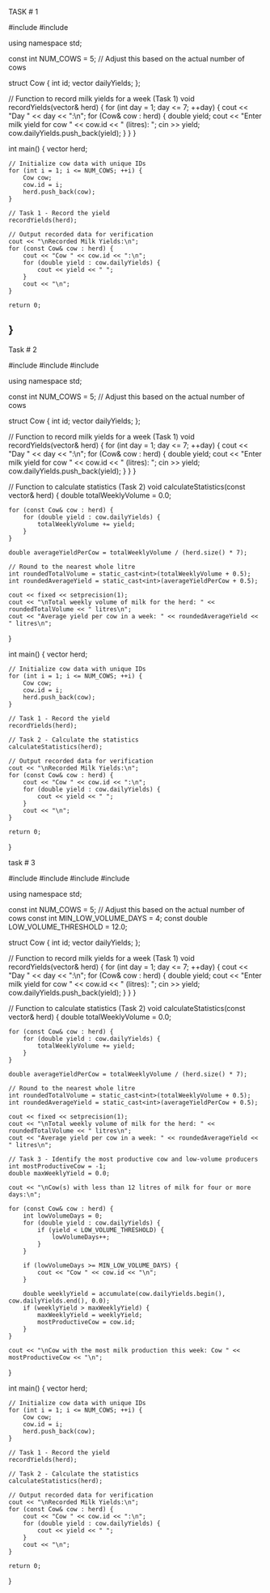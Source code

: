 TASK # 1

#include <iostream>
#include <vector>

using namespace std;

const int NUM_COWS = 5;  // Adjust this based on the actual number of cows

struct Cow {
    int id;
    vector<double> dailyYields;
};

// Function to record milk yields for a week (Task 1)
void recordYields(vector<Cow>& herd) {
    for (int day = 1; day <= 7; ++day) {
        cout << "Day " << day << ":\n";
        for (Cow& cow : herd) {
            double yield;
            cout << "Enter milk yield for cow " << cow.id << " (litres): ";
            cin >> yield;
            cow.dailyYields.push_back(yield);
        }
    }
}

int main() {
    vector<Cow> herd;

    // Initialize cow data with unique IDs
    for (int i = 1; i <= NUM_COWS; ++i) {
        Cow cow;
        cow.id = i;
        herd.push_back(cow);
    }

    // Task 1 - Record the yield
    recordYields(herd);

    // Output recorded data for verification
    cout << "\nRecorded Milk Yields:\n";
    for (const Cow& cow : herd) {
        cout << "Cow " << cow.id << ":\n";
        for (double yield : cow.dailyYields) {
            cout << yield << " ";
        }
        cout << "\n";
    }

    return 0;
}
--------------------------------------------------------------------------------------------------------------------------------

Task # 2

#include <iostream>
#include <iomanip>
#include <vector>

using namespace std;

const int NUM_COWS = 5;  // Adjust this based on the actual number of cows

struct Cow {
    int id;
    vector<double> dailyYields;
};

// Function to record milk yields for a week (Task 1)
void recordYields(vector<Cow>& herd) {
    for (int day = 1; day <= 7; ++day) {
        cout << "Day " << day << ":\n";
        for (Cow& cow : herd) {
            double yield;
            cout << "Enter milk yield for cow " << cow.id << " (litres): ";
            cin >> yield;
            cow.dailyYields.push_back(yield);
        }
    }
}

// Function to calculate statistics (Task 2)
void calculateStatistics(const vector<Cow>& herd) {
    double totalWeeklyVolume = 0.0;

    for (const Cow& cow : herd) {
        for (double yield : cow.dailyYields) {
            totalWeeklyVolume += yield;
        }
    }

    double averageYieldPerCow = totalWeeklyVolume / (herd.size() * 7);

    // Round to the nearest whole litre
    int roundedTotalVolume = static_cast<int>(totalWeeklyVolume + 0.5);
    int roundedAverageYield = static_cast<int>(averageYieldPerCow + 0.5);

    cout << fixed << setprecision(1);
    cout << "\nTotal weekly volume of milk for the herd: " << roundedTotalVolume << " litres\n";
    cout << "Average yield per cow in a week: " << roundedAverageYield << " litres\n";
}

int main() {
    vector<Cow> herd;

    // Initialize cow data with unique IDs
    for (int i = 1; i <= NUM_COWS; ++i) {
        Cow cow;
        cow.id = i;
        herd.push_back(cow);
    }

    // Task 1 - Record the yield
    recordYields(herd);

    // Task 2 - Calculate the statistics
    calculateStatistics(herd);

    // Output recorded data for verification
    cout << "\nRecorded Milk Yields:\n";
    for (const Cow& cow : herd) {
        cout << "Cow " << cow.id << ":\n";
        for (double yield : cow.dailyYields) {
            cout << yield << " ";
        }
        cout << "\n";
    }

    return 0;
}


task # 3

#include <iostream>
#include <iomanip>
#include <vector>
#include <numeric>

using namespace std;

const int NUM_COWS = 5;  // Adjust this based on the actual number of cows
const int MIN_LOW_VOLUME_DAYS = 4;
const double LOW_VOLUME_THRESHOLD = 12.0;

struct Cow {
    int id;
    vector<double> dailyYields;
};

// Function to record milk yields for a week (Task 1)
void recordYields(vector<Cow>& herd) {
    for (int day = 1; day <= 7; ++day) {
        cout << "Day " << day << ":\n";
        for (Cow& cow : herd) {
            double yield;
            cout << "Enter milk yield for cow " << cow.id << " (litres): ";
            cin >> yield;
            cow.dailyYields.push_back(yield);
        }
    }
}

// Function to calculate statistics (Task 2)
void calculateStatistics(const vector<Cow>& herd) {
    double totalWeeklyVolume = 0.0;

    for (const Cow& cow : herd) {
        for (double yield : cow.dailyYields) {
            totalWeeklyVolume += yield;
        }
    }

    double averageYieldPerCow = totalWeeklyVolume / (herd.size() * 7);

    // Round to the nearest whole litre
    int roundedTotalVolume = static_cast<int>(totalWeeklyVolume + 0.5);
    int roundedAverageYield = static_cast<int>(averageYieldPerCow + 0.5);

    cout << fixed << setprecision(1);
    cout << "\nTotal weekly volume of milk for the herd: " << roundedTotalVolume << " litres\n";
    cout << "Average yield per cow in a week: " << roundedAverageYield << " litres\n";

    // Task 3 - Identify the most productive cow and low-volume producers
    int mostProductiveCow = -1;
    double maxWeeklyYield = 0.0;

    cout << "\nCow(s) with less than 12 litres of milk for four or more days:\n";

    for (const Cow& cow : herd) {
        int lowVolumeDays = 0;
        for (double yield : cow.dailyYields) {
            if (yield < LOW_VOLUME_THRESHOLD) {
                lowVolumeDays++;
            }
        }

        if (lowVolumeDays >= MIN_LOW_VOLUME_DAYS) {
            cout << "Cow " << cow.id << "\n";
        }

        double weeklyYield = accumulate(cow.dailyYields.begin(), cow.dailyYields.end(), 0.0);
        if (weeklyYield > maxWeeklyYield) {
            maxWeeklyYield = weeklyYield;
            mostProductiveCow = cow.id;
        }
    }

    cout << "\nCow with the most milk production this week: Cow " << mostProductiveCow << "\n";
}

int main() {
    vector<Cow> herd;

    // Initialize cow data with unique IDs
    for (int i = 1; i <= NUM_COWS; ++i) {
        Cow cow;
        cow.id = i;
        herd.push_back(cow);
    }

    // Task 1 - Record the yield
    recordYields(herd);

    // Task 2 - Calculate the statistics
    calculateStatistics(herd);

    // Output recorded data for verification
    cout << "\nRecorded Milk Yields:\n";
    for (const Cow& cow : herd) {
        cout << "Cow " << cow.id << ":\n";
        for (double yield : cow.dailyYields) {
            cout << yield << " ";
        }
        cout << "\n";
    }

    return 0;
}
